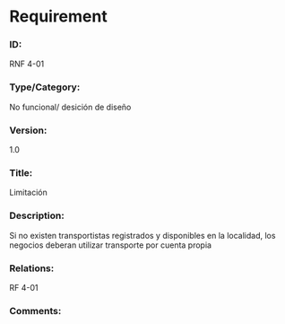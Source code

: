 # Requirement

### ID:

RNF 4-01

### Type/Category:

No funcional/ desición de diseño

### Version:

1.0

### Title:

Limitación

### Description:

Si no existen transportistas registrados y disponibles en la localidad, los negocios deberan utilizar transporte por cuenta propia

### Relations:

RF 4-01

### Comments:
